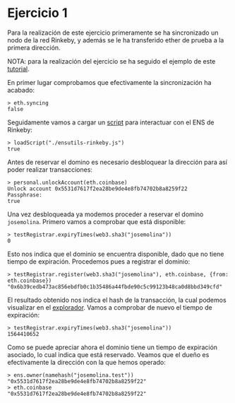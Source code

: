 # Ejercicio 1

Para la realización de este ejercicio primeramente se ha sincronizado un nodo de la red Rinkeby, y además se le ha
transferido ether de prueba a la primera dirección.

NOTA: para la realización del ejercicio se ha seguido el ejemplo de este
[tutorial](https://michalzalecki.com/register-test-domain-with-ens/).

En primer lugar comprobamos que efectivamente la sincronización ha acabado:

```
> eth.syncing
false
```

Seguidamente vamos a cargar un [script](./ensutils-rinkeby.js) para interactuar con el ENS de Rinkeby:

```
> loadScript("./ensutils-rinkeby.js")
true
```

Antes de reservar el domino es necesario desbloquear la dirección para así poder realizar transacciones:

```
> personal.unlockAccount(eth.coinbase)
Unlock account 0x5531d7617f2ea28be9de4e8fb74702b8a8259f22
Passphrase:
true
```

Una vez desbloqueada ya modemos proceder a reservar el domino ``josemolina``. Primero vamos a comprobar que está disponible:

```
> testRegistrar.expiryTimes(web3.sha3("josemolina"))
0
```

Esto nos indica que el dominio se encuentra disponible, dado que no tiene tiempo de expiración. Procedemos pues
a registrar el dominio:

```
> testRegistrar.register(web3.sha3("josemolina"), eth.coinbase, {from: eth.coinbase})
"0x6b39cedb473ac856ebdfb0c1b35486a44fbde90c5c99123b48ca0d8bbd349cfd"
```

El resultado obtenido nos indica el hash de la transacción, la cual podemos visualizar en el
[explorador](https://rinkeby.etherscan.io/tx/0x6b39cedb473ac856ebdfb0c1b35486a44fbde90c5c99123b48ca0d8bbd349cfd).
Vamos a comprobar de nuevo el tiempo de expiración:

```
> testRegistrar.expiryTimes(web3.sha3("josemolina"))
1564410652
```

Como se puede apreciar ahora el dominio tiene un tiempo de expiración asociado, lo cual indica que está reservado.
Veamos que el dueño es efectivamente la dirección con la que hemos operado:

```
> ens.owner(namehash("josemolina.test"))
"0x5531d7617f2ea28be9de4e8fb74702b8a8259f22"
> eth.coinbase
"0x5531d7617f2ea28be9de4e8fb74702b8a8259f22"
```
